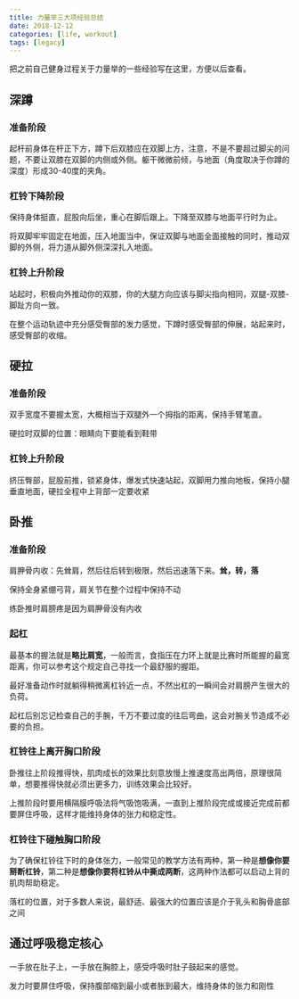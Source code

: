 ```yaml
---
title: 力量举三大项经验总结
date: 2018-12-12
categories: [life, workout]
tags: [legacy]
---
```


把之前自己健身过程关于力量举的一些经验写在这里，方便以后查看。

## 深蹲

### 准备阶段

起杆前身体在杆正下方，蹲下后双膝应在双脚上方，注意，不是不要超过脚尖的问题，不要让双膝在双脚的内侧或外侧。躯干微微前倾，与地面（角度取决于你蹲的深度）形成30-40度的夹角。

### 杠铃下降阶段

保持身体挺直，屁股向后坐，重心在脚后跟上。下降至双膝与地面平行时为止。

将双脚牢牢固定在地面，压入地面当中，保证双脚与地面全面接触的同时，推动双脚的外侧，将力道从脚外侧深深扎入地面。

### 杠铃上升阶段

站起时，积极向外推动你的双膝，你的大腿方向应该与脚尖指向相同，双腿-双膝-脚趾方向一致。

在整个运动轨迹中充分感受臀部的发力感觉，下蹲时感受臀部的伸展，站起来时，感受臀部的收缩。

## 硬拉

### 准备阶段

双手宽度不要握太宽，大概相当于双腿外一个拇指的距离，保持手臂笔直。

硬拉时双脚的位置：眼睛向下要能看到鞋带

### 杠铃上升阶段

挤压臀部，屁股前推，锁紧身体，爆发式快速站起，双脚用力推向地板，保持小腿垂直地面，硬拉全程中上背部一定要收紧

## 卧推

### 准备阶段

肩胛骨内收：先耸肩，然后往后转到极限，然后迅速落下来。**耸，转，落**

保持全身紧绷弓背，肩关节在整个过程中保持不动

练卧推时肩膀疼是因为肩胛骨没有内收

### 起杠

最基本的握法就是**略比肩宽**，一般而言，食指压在力环上就是比赛时所能握的最宽距离，你可以参考这个规定自己寻找一个最舒服的握距。

最好准备动作时就躺得稍微离杠铃近一点，不然出杠的一瞬间会对肩膀产生很大的负荷。

起杠后别忘记检查自己的手腕，千万不要过度的往后弯曲，这会对腕关节造成不必要的负担。

### 杠铃往上离开胸口阶段

卧推往上阶段推得快，肌肉成长的效果比刻意放慢上推速度高出两倍，原理很简单，想要推得快就必须出更多力，训练效果会比较好。

上推阶段时要用横隔膜呼吸法将气吸饱吸满，一直到上推阶段完成或接近完成前都要屏住呼吸，这样才能维持身体的张力和稳定性。

### 杠铃往下碰触胸口阶段

为了确保杠铃往下时的身体张力，一般常见的教学方法有两种，第一种是**想像你要掰断杠铃**，第二种是**想像你要将杠铃从中撕成两断**，这两种作法都可以启动上背的肌肉帮助稳定。

落杠的位置，对于多数人来说，最舒适、最强大的位置应该是介于乳头和胸骨底部之间

## 通过呼吸稳定核心

一手放在肚子上，一手放在胸腔上，感受呼吸时肚子鼓起来的感觉。

发力时要屏住呼吸，保持腹部缩到最小或者胀到最大，维持身体的张力和刚性